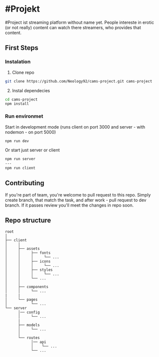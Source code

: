 # #Projekt

#Project ist streaming platform without name yet. People intereste in erotic (or not really) content can watch there streamers, who provides that content.

## First Steps
### Instalation

1. Clone repo
```bash
git clone https://github.com/Neology92/cams-project.git cams-project
```
2. Instal dependecies

```bash
cd cams-project
npm install
```

### Run environmet


Start in development mode (runs client on port 3000 and server - with nodemon - on port 5000)
```bash
npm run dev
```

Or start just server or client
```bash
npm run server
---
npm run client
```

## Contributing
If you're part of team, you're welcome to pull request to this repo. Simply create branch, that match the task, and after work - pull request to dev branch. If it passes review you'll meet the changes in repo soon.


## Repo structure
```
root
│
├── client
│     │
│     ├── assets
│     │     ├── fonts
│     │     │     └── ...    
│     │     ├── icons
│     │     │     └── ...    
│     │     ├── styles
│     │     │     └── ...    
│     │     └── ...   
│     │
│     ├── components
│     │     └── ...      
|     |
│     └── pages
│           └── ...
└── server
      │── config
      │     └── ...    
      |
      ├── models
      │     └── ...    
      │
      └── routes   
            │── api
            │    └── ...
            └── ...

```


